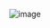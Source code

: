 ![image](https://github.com/Priyansh20patel/CV-/assets/98640432/6d173116-d45e-4b1e-9899-1c75a0cd9eb2)
